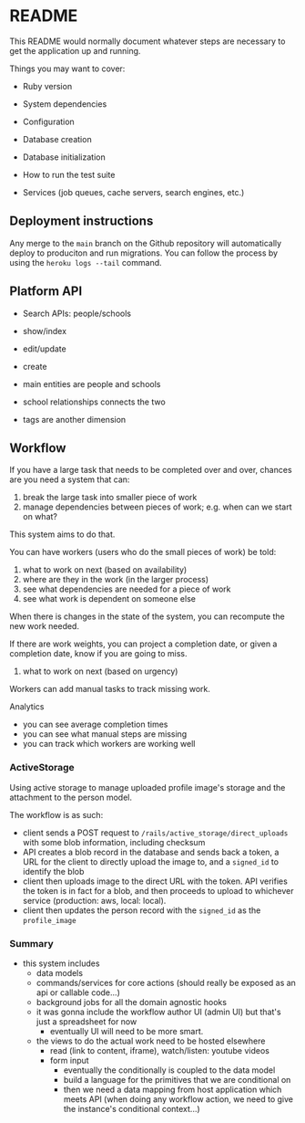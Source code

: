 # README

This README would normally document whatever steps are necessary to get the
application up and running.

Things you may want to cover:

* Ruby version

* System dependencies

* Configuration

* Database creation

* Database initialization

* How to run the test suite

* Services (job queues, cache servers, search engines, etc.)

## Deployment instructions

Any merge to the `main` branch on the Github repository will automatically deploy to produciton and run migrations.
You can follow the process by using the `heroku logs --tail` command.


## Platform API

- Search APIs: people/schools
- show/index
- edit/update
- create

- main entities are people and schools
- school relationships connects the two

- tags are another dimension

## Workflow
If you have a large task that needs to be completed over and over, chances are you need a system that can:
1) break the large task into smaller piece of work
2) manage dependencies between pieces of work; e.g. when can we start on what?

This system aims to do that.

You can have workers (users who do the small pieces of work) be told:
1) what to work on next (based on availability)
2) where are they in the work (in the larger process)
3) see what dependencies are needed for a piece of work
4) see what work is dependent on someone else

When there is changes in the state of the system, you can recompute the new work needed.

If there are work weights, you can project a completion date, or given a completion date, know if you are going to miss.
1) what to work on next (based on urgency)

Workers can add manual tasks to track missing work.

Analytics
- you can see average completion times
- you can see what manual steps are missing
- you can track which workers are working well

### ActiveStorage
Using active storage to manage uploaded profile image's storage and the attachment to the person model. 

The workflow is as such:
- client sends a POST request to `/rails/active_storage/direct_uploads` with some blob information, including checksum
- API creates a blob record in the database and sends back a token, a URL for the client to directly upload the image to, and a `signed_id` to identify the blob
- client then uploads image to the direct URL with the token. API verifies the token is in fact for a blob, and then proceeds to upload to whichever service (production: aws, local: local).
- client then updates the person record with the `signed_id` as the `profile_image`

### Summary
- this system includes
  - data models
  - commands/services for core actions (should really be exposed as an api or callable code...)
  - background jobs for all the domain agnostic hooks
  - it was gonna include the workflow author UI (admin UI) but that's just a spreadsheet for now
    - eventually UI will need to be more smart.
  - the views to do the actual work need to be hosted elsewhere
    - read (link to content, iframe), watch/listen: youtube videos
    - form input
      - eventually the conditionally is coupled to the data model
      - build a language for the primitives that we are conditional on
      - then we need a data mapping from host application which meets API (when doing any workflow action, we need to give the instance's conditional context...)

